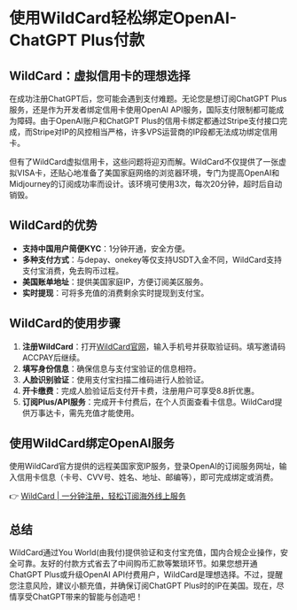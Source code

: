 # 使用WildCard轻松绑定OpenAI-ChatGPT Plus付款

## WildCard：虚拟信用卡的理想选择

在成功注册ChatGPT后，您可能会遇到支付难题。无论您是想订阅ChatGPT Plus服务，还是作为开发者绑定信用卡使用OpenAI API服务，国际支付限制都可能成为障碍。由于OpenAI账户和ChatGPT Plus的信用卡绑定都通过Stripe支付接口完成，而Stripe对IP的风控相当严格，许多VPS运营商的IP段都无法成功绑定信用卡。

但有了WildCard虚拟信用卡，这些问题将迎刃而解。WildCard不仅提供了一张虚拟VISA卡，还贴心地准备了美国家庭网络的浏览器环境，专门为提高OpenAI和Midjourney的订阅成功率而设计。该环境可使用3次，每次20分钟，超时后自动销毁。

## WildCard的优势

- **支持中国用户简便KYC**：1分钟开通，安全方便。
- **多种支付方式**：与depay、onekey等仅支持USDT入金不同，WildCard支持支付宝消费，免去购币过程。
- **美国账单地址**：提供美国家庭IP，方便订阅美区服务。
- **实时提现**：可将多充值的消费剩余实时提现到支付宝。

## WildCard的使用步骤

1. **注册WildCard**：打开[WildCard官网](https://bbtdd.com/WildCard)，输入手机号并获取验证码。填写邀请码ACCPAY后继续。
2. **填写身份信息**：确保信息与支付宝验证的信息相符。
3. **人脸识别验证**：使用支付宝扫描二维码进行人脸验证。
4. **开卡缴费**：完成人脸验证后支付开卡费，注册用户可享受8.8折优惠。
5. **订阅Plus/API服务**：完成开卡付费后，在个人页面查看卡信息。WildCard提供万事达卡，需先充值才能使用。

## 使用WildCard绑定OpenAI服务

使用WildCard官方提供的远程美国家宽IP服务，登录OpenAI的订阅服务网址，输入信用卡信息（卡号、CVV号、姓名、地址、邮编等），即可完成绑定或消费。

👉 [WildCard | 一分钟注册，轻松订阅海外线上服务](https://bbtdd.com/WildCard)

## 总结

WildCard通过You World(由我付)提供验证和支付宝充值，国内合规企业操作，安全可靠。友好的付款方式省去了中间购币汇款等繁琐环节。如果您想开通ChatGPT Plus或升级OpenAI API付费用户，WildCard是理想选择。不过，提醒您注意风险，建议小额充值，并确保订阅ChatGPT Plus时的IP在美国。现在，尽情享受ChatGPT带来的智能与创造吧！
